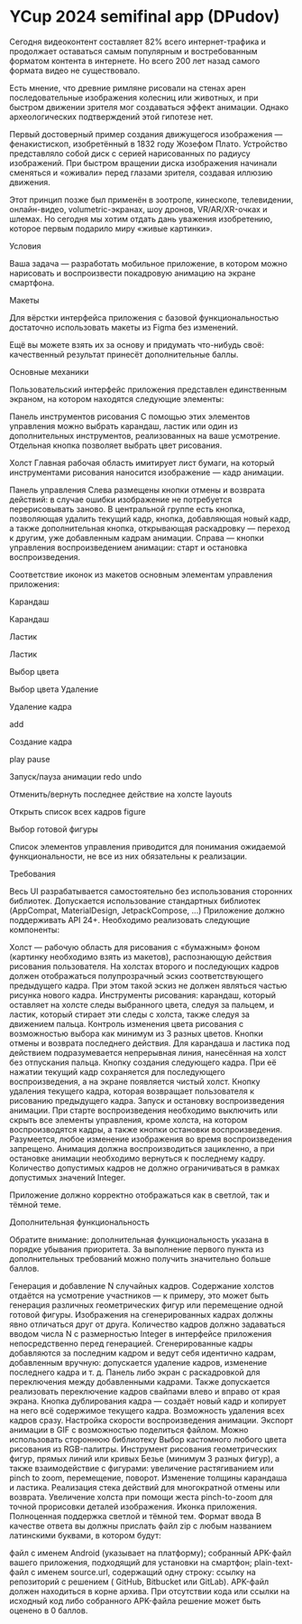 # YCup 2024 semifinal app (DPudov)

Сегодня видеоконтент составляет 82% всего интернет-трафика и продолжает оставаться самым популярным
и востребованным форматом контента в интернете. Но всего 200 лет назад самого формата видео не
существовало.

Есть мнение, что древние римляне рисовали на стенах арен последовательные изображения колесниц или
животных, и при быстром движении зрителя мог создаваться эффект анимации. Однако археологических
подтверждений этой гипотезе нет.

Первый достоверный пример создания движущегося изображения — фенакистископ, изобретённый в 1832 году
Жозефом Плато. Устройство представляло собой диск с серией нарисованных по радиусу изображений. При
быстром вращении диска изображения начинали сменяться и «оживали» перед глазами зрителя, создавая
иллюзию движения.

Этот принцип позже был применён в зоотропе, кинескопе, телевидении, онлайн-видео,
volumetric-экранах, шоу дронов, VR/AR/XR-очках и шлемах. Но сегодня мы хотим отдать дань уважения
изобретению, которое первым подарило миру «живые картинки».

Условия

Ваша задача — разработать мобильное приложение, в котором можно нарисовать и воспроизвести
покадровую анимацию на экране смартфона.

Макеты

Для вёрстки интерфейса приложения с базовой функциональностью достаточно использовать макеты из
Figma без изменений.

Ещё вы можете взять их за основу и придумать что-нибудь своё: качественный результат принесёт
дополнительные баллы.

Основные механики

Пользовательский интерфейс приложения представлен единственным экраном, на котором находятся
следующие элементы:

Панель инструментов рисования
С помощью этих элементов управления можно выбрать карандаш, ластик или один из дополнительных
инструментов, реализованных на ваше усмотрение. Отдельная кнопка позволяет выбрать цвет рисования.

Холст
Главная рабочая область имитирует лист бумаги, на который инструментами рисования наносится
изображение — кадр анимации.

Панель управления
Слева размещены кнопки отмены и возврата действий: в случае ошибки изображение не потребуется
перерисовывать заново. В центральной группе есть кнопка, позволяющая удалить текущий кадр, кнопка,
добавляющая новый кадр, а также дополнительная кнопка, открывающая раскадровку — переход к другим,
уже добавленным кадрам анимации. Справа — кнопки управления воспроизведением анимации: старт и
остановка воспроизведения.

Соответствие иконок из макетов основным элементам управления приложения:

Карандаш

Карандаш

Ластик

Ластик

Выбор цвета

Выбор цвета
Удаление

Удаление кадра

add

Создание кадра

play pause

Запуск/пауза анимации
redo undo

Отменить/вернуть последнее действие на холсте
layouts

Открыть список всех кадров
figure

Выбор готовой фигуры

Список элементов управления приводится для понимания ожидаемой функциональности, не все из них
обязательны к реализации.

Требования

Весь UI разрабатывается самостоятельно без использования сторонних библиотек. Допускается
использование стандартных библиотек (AppCompat, MaterialDesign, JetpackCompose, ...)
Приложение должно поддерживать API 24+.
Необходимо реализовать следующие компоненты:

Холст — рабочую область для рисования с «бумажным» фоном (картинку необходимо взять из макетов),
распознающую действия рисования пользователя. На холстах второго и последующих кадров должен
отображаться полупрозрачный эскиз соответствующего предыдущего кадра. При этом такой эскиз не должен
являться частью рисунка нового кадра.
Инструменты рисования: карандаш, который оставляет на холсте следы выбранного цвета, следуя за
пальцем, и ластик, который стирает эти следы с холста, также следуя за движением пальца.
Контроль изменения цвета рисования с возможностью выбора как минимум из 3 разных цветов.
Кнопки отмены и возврата последнего действия. Для карандаша и ластика под действием подразумевается
непрерывная линия, нанесённая на холст без отпускания пальца.
Кнопку создания следующего кадра. При её нажатии текущий кадр сохраняется для последующего
воспроизведения, а на экране появляется чистый холст.
Кнопку удаления текущего кадра, которая возвращает пользователя к рисованию предыдущего кадра.
Запуск и остановку воспроизведения анимации. При старте воспроизведения необходимо выключить или
скрыть все элементы управления, кроме холста, на котором воспроизводятся кадры, а также кнопки
остановки воспроизведения. Разумеется, любое изменение изображения во время воспроизведения
запрещено. Анимация должна воспроизводиться зацикленно, а при остановке анимации необходимо
вернуться к последнему кадру.
Количество допустимых кадров не должно ограничиваться в рамках допустимых значений Integer.

Приложение должно корректно отображаться как в светлой, так и тёмной теме.

Дополнительная функциональность

Обратите внимание: дополнительная функциональность указана в порядке убывания приоритета. За
выполнение первого пункта из дополнительных требований можно получить значительно больше баллов.

Генерация и добавление N случайных кадров. Содержание холстов отдаётся на усмотрение участников — к
примеру, это может быть генерация различных геометрических фигур или перемещение одной готовой
фигуры. Изображения на сгенерированных кадрах должны явно отличаться друг от друга. Количество
кадров должно задаваться вводом числа N с размерностью Integer в интерфейсе приложения
непосредственно перед генерацией. Сгенерированные кадры добавляются за последним кадром и ведут себя
идентично кадрам, добавленным вручную: допускается удаление кадров, изменение последнего кадра и т.
д.
Панель либо экран с раскадровкой для переключения между добавленными кадрами. Также допускается
реализовать переключение кадров свайпами влево и вправо от края экрана.
Кнопка дублирования кадра — создаёт новый кадр и копирует на него всё содержимое текущего кадра.
Возможность удаления всех кадров сразу.
Настройка скорости воспроизведения анимации.
Экспорт анимации в GIF с возможностью поделиться файлом. Можно использовать стороннюю библиотеку
Выбор кастомного любого цвета рисования из RGB-палитры.
Инструмент рисования геометрических фигур, прямых линий или кривых Безье (минимум 3 разных фигур), а
также взаимодействие с фигурами: увеличение растягиванием или pinch to zoom, перемещение, поворот.
Изменение толщины карандаша и ластика.
Реализация стека действий для многократной отмены или возврата.
Увеличение холста при помощи жеста pinch-to-zoom для точной прорисовки деталей изображения.
Иконка приложения.
Полноценная поддержка светлой и тёмной тем.
Формат ввода
В качестве ответа вы должны прислать файл zip с любым названием латинскими буквами, в котором будут:

файл с именем Android (указывает на платформу);
собранный APK-файл вашего приложения, подходящий для установки на смартфон;
plain-text-файл с именем source.url, содержащий одну строку: ссылку на репозиторий с решением (
GitHub, Bitbucket или GitLab).
APK-файл должен находиться в корне архива. При отсутствии кода или ссылки на исходный код либо
собранного APK-файла решение может быть оценено в 0 баллов.
